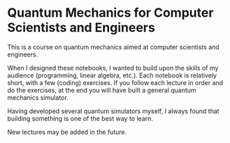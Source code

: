 # Quantum Mechanics for Computer Scientists and Engineers

This is a course on quantum mechanics aimed at computer scientists and engineers.

When I designed these notebooks, I wanted to build upon the skills of my audience (programming,
linear algebra, etc.). Each notebook is relatively short, with a few (coding) exercises.
If you follow each lecture in order and do the exercises, at the end you will have built a
general quantum mechanics simulator.

Having developed several quantum simulators myself, I always found that building something is one
of the best way to learn.

New lectures may be added in the future.
